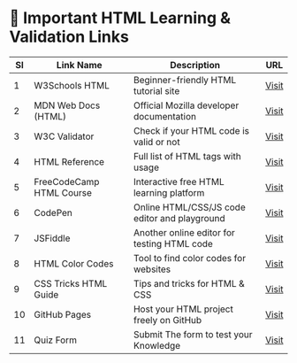 # 🔗 Important HTML Learning & Validation Links

| Sl | Link Name               | Description                                      | URL |
|----|-------------------------|--------------------------------------------------|-----|
| 1  | W3Schools HTML          | Beginner-friendly HTML tutorial site             | [Visit](https://www.w3schools.com/html/) |
| 2  | MDN Web Docs (HTML)     | Official Mozilla developer documentation          | [Visit](https://developer.mozilla.org/en-US/docs/Web/HTML) |
| 3  | W3C Validator            | Check if your HTML code is valid or not          | [Visit](https://validator.w3.org/) |
| 4  | HTML Reference           | Full list of HTML tags with usage                | [Visit](https://htmlreference.io/) |
| 5  | FreeCodeCamp HTML Course | Interactive free HTML learning platform          | [Visit](https://www.freecodecamp.org/learn/) |
| 6  | CodePen                  | Online HTML/CSS/JS code editor and playground    | [Visit](https://codepen.io/) |
| 7  | JSFiddle                 | Another online editor for testing HTML code      | [Visit](https://jsfiddle.net/) |
| 8  | HTML Color Codes         | Tool to find color codes for websites            | [Visit](https://htmlcolorcodes.com/) |
| 9  | CSS Tricks HTML Guide    | Tips and tricks for HTML & CSS                   | [Visit](https://css-tricks.com/guides/html/) |
| 10 | GitHub Pages | Host your HTML project freely on GitHub          | [Visit](https://pages.github.com/) |
| 11 | Quiz Form | Submit The form to test your Knowledge          | [Visit](https://docs.google.com/forms/d/e/1FAIpQLSfnaYwQQZnw6708F0knthZjkVbJh8uq96Qk_cpyCfKTFTUraQ/viewform?usp=sharing/) |
